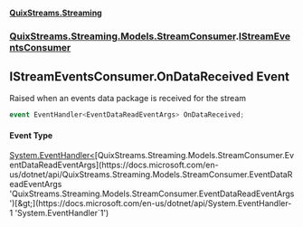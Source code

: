 #### [QuixStreams.Streaming](index.md 'index')
### [QuixStreams.Streaming.Models.StreamConsumer](QuixStreams.Streaming.Models.StreamConsumer.md 'QuixStreams.Streaming.Models.StreamConsumer').[IStreamEventsConsumer](IStreamEventsConsumer.md 'QuixStreams.Streaming.Models.StreamConsumer.IStreamEventsConsumer')

## IStreamEventsConsumer.OnDataReceived Event

Raised when an events data package is received for the stream

```csharp
event EventHandler<EventDataReadEventArgs> OnDataReceived;
```

#### Event Type
[System.EventHandler&lt;](https://docs.microsoft.com/en-us/dotnet/api/System.EventHandler-1 'System.EventHandler`1')[QuixStreams.Streaming.Models.StreamConsumer.EventDataReadEventArgs](https://docs.microsoft.com/en-us/dotnet/api/QuixStreams.Streaming.Models.StreamConsumer.EventDataReadEventArgs 'QuixStreams.Streaming.Models.StreamConsumer.EventDataReadEventArgs')[&gt;](https://docs.microsoft.com/en-us/dotnet/api/System.EventHandler-1 'System.EventHandler`1')